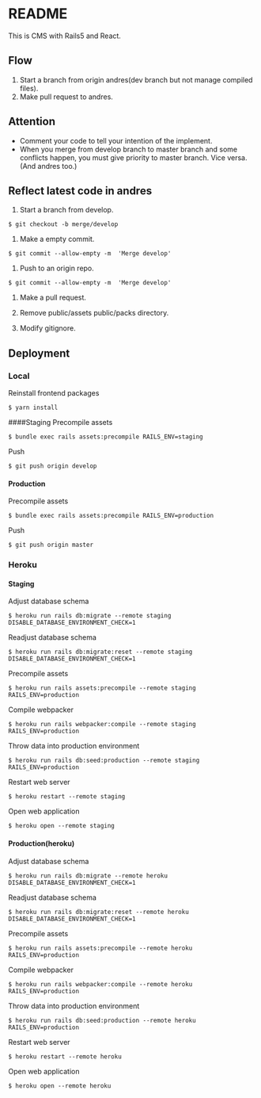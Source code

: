 # README

This is CMS with Rails5 and React.

## Flow
1. Start a branch from origin andres(dev branch but not manage compiled files).
1. Make pull request to andres.

## Attention
- Comment your code to tell your intention of the implement.
- When you merge from develop branch to master branch and some conflicts happen, you must give priority to master branch. Vice versa. (And andres too.)

## Reflect latest code in andres
1. Start a branch from develop.

```
$ git checkout -b merge/develop
```

1. Make a empty commit.

```
$ git commit --allow-empty -m  'Merge develop'
```

1. Push to an origin repo.

```
$ git commit --allow-empty -m  'Merge develop'
```

1. Make a pull request.

1. Remove public/assets public/packs directory.

1. Modify gitignore.

## Deployment
### Local
Reinstall frontend packages

```
$ yarn install
```

####Staging
Precompile assets

```
$ bundle exec rails assets:precompile RAILS_ENV=staging
```

Push

```
$ git push origin develop
```

#### Production
Precompile assets

```
$ bundle exec rails assets:precompile RAILS_ENV=production
```

Push

```
$ git push origin master
```

### Heroku
#### Staging
Adjust database schema

```
$ heroku run rails db:migrate --remote staging DISABLE_DATABASE_ENVIRONMENT_CHECK=1
```

Readjust database schema

```
$ heroku run rails db:migrate:reset --remote staging DISABLE_DATABASE_ENVIRONMENT_CHECK=1
```

Precompile assets

```
$ heroku run rails assets:precompile --remote staging RAILS_ENV=production
```

Compile webpacker

```
$ heroku run rails webpacker:compile --remote staging RAILS_ENV=production
```

Throw data into production environment

```
$ heroku run rails db:seed:production --remote staging RAILS_ENV=production
```

Restart web server

```
$ heroku restart --remote staging
```

Open web application

```
$ heroku open --remote staging
```

#### Production(heroku)
Adjust database schema

```
$ heroku run rails db:migrate --remote heroku DISABLE_DATABASE_ENVIRONMENT_CHECK=1
```

Readjust database schema

```
$ heroku run rails db:migrate:reset --remote heroku DISABLE_DATABASE_ENVIRONMENT_CHECK=1
```

Precompile assets

```
$ heroku run rails assets:precompile --remote heroku RAILS_ENV=production
```

Compile webpacker

```
$ heroku run rails webpacker:compile --remote heroku RAILS_ENV=production
```

Throw data into production environment

```
$ heroku run rails db:seed:production --remote heroku RAILS_ENV=production
```

Restart web server

```
$ heroku restart --remote heroku
```

Open web application

```
$ heroku open --remote heroku
```
